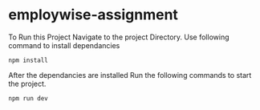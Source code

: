 # employwise-assignment

To Run this Project Navigate to the project Directory.
Use following command to install dependancies
```
npm install
```

After the dependancies are installed Run the following commands to start the project.
```
npm run dev
```